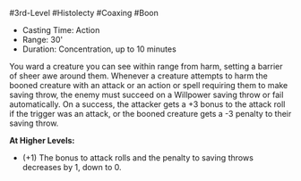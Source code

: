 #3rd-Level #Histolecty #Coaxing #Boon
 
- Casting Time: Action
- Range: 30'
- Duration: Concentration, up to 10 minutes
 
You ward a creature you can see within range from harm, setting a barrier of sheer awe around them. Whenever a creature attempts to harm the booned creature with an attack or an action or spell requiring them to make saving throw, the enemy must succeed on a Willpower saving throw or fail automatically. On a success, the attacker gets a +3 bonus to the attack roll if the trigger was an attack, or the booned creature gets a -3 penalty to their saving throw.
 
**At Higher Levels:** 
* (+1) The bonus to attack rolls and the penalty to saving throws decreases by 1, down to 0.